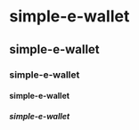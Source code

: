 # simple-e-wallet

## simple-e-wallet

### simple-e-wallet

#### simple-e-wallet

##### simple-e-wallet

